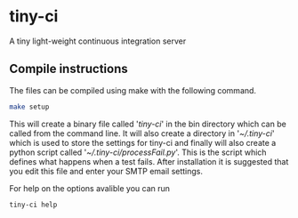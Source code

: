 tiny-ci
=======

A tiny light-weight continuous integration server

Compile instructions
------------------

The files can be compiled using make with the following command.

```bash
make setup
```

This will create a binary file called '*tiny-ci*' in the bin directory which can be called from the command line. It will also create a directory in '*~/.tiny-ci*' which is used to store the settings for tiny-ci and finally will also create a python script called '*~/.tiny-ci/processFail.py*'. This is the script which defines what happens when a test fails. After installation it is suggested that you edit this file and enter your SMTP email settings.

For help on the options avalible you can run

```bash
tiny-ci help
```

